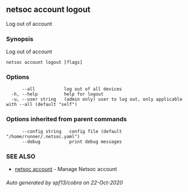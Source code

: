 ## netsoc account logout

Log out of account

### Synopsis

Log out of account

```
netsoc account logout [flags]
```

### Options

```
      --all           log out of all devices
  -h, --help          help for logout
  -u, --user string   (admin only) user to log out, only applicable with --all (default "self")
```

### Options inherited from parent commands

```
      --config string   config file (default "/home/runner/.netsoc.yaml")
      --debug           print debug messages
```

### SEE ALSO

* [netsoc account](netsoc_account.md)	 - Manage Netsoc account

###### Auto generated by spf13/cobra on 22-Oct-2020
